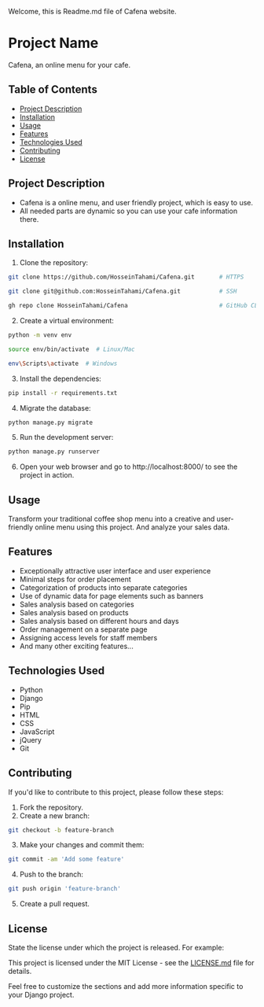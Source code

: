 Welcome, this is Readme.md file of Cafena website.

# Project Name

Cafena, an online menu for your cafe.

## Table of Contents

- [Project Description](#project-description)
- [Installation](#installation)
- [Usage](#usage)
- [Features](#features)
- [Technologies Used](#technologies-used)
- [Contributing](#contributing)
- [License](#license)

## Project Description

- Cafena is a online menu, and user friendly project, which is easy to use.
- All needed parts are dynamic so you can use your cafe information there.

## Installation

1. Clone the repository:
```bash 
git clone https://github.com/HosseinTahami/Cafena.git       # HTTPS
``` 
```bash 
git clone git@github.com:HosseinTahami/Cafena.git           # SSH
```
```bash
gh repo clone HosseinTahami/Cafena                          # GitHub CLI
```
2. Create a virtual environment:
```bash 
python -m venv env
```
```bash
source env/bin/activate  # Linux/Mac
```
```bash
env\Scripts\activate  # Windows
```
3. Install the dependencies:
```bash
pip install -r requirements.txt
```
4. Migrate the database:
```bash
python manage.py migrate
```
5. Run the development server:
```bash
python manage.py runserver
```
6. Open your web browser and go to http://localhost:8000/ to see the project in action.

## Usage

Transform your traditional coffee shop menu into a creative and user-friendly online menu using this project. And analyze your sales data.

## Features

- Exceptionally attractive user interface and user experience
- Minimal steps for order placement
- Categorization of products into separate categories
- Use of dynamic data for page elements such as banners
- Sales analysis based on categories
- Sales analysis based on products
- Sales analysis based on different hours and days
- Order management on a separate page
- Assigning access levels for staff members
- And many other exciting features...

## Technologies Used

- Python 
- Django 
- Pip 
- HTML 
- CSS 
- JavaScript 
- jQuery 
- Git

## Contributing

If you'd like to contribute to this project, please follow these steps:

1. Fork the repository.
2. Create a new branch:
```bash 
git checkout -b feature-branch 
```
3. Make your changes and commit them:  
```bash 
git commit -am 'Add some feature'
```

4. Push to the branch:
```bash 
git push origin 'feature-branch' 
```
5. Create a pull request.

## License

State the license under which the project is released. For example:

This project is licensed under the MIT License - see the [LICENSE.md](LICENSE.md) file for details.

Feel free to customize the sections and add more information specific to your Django project.
